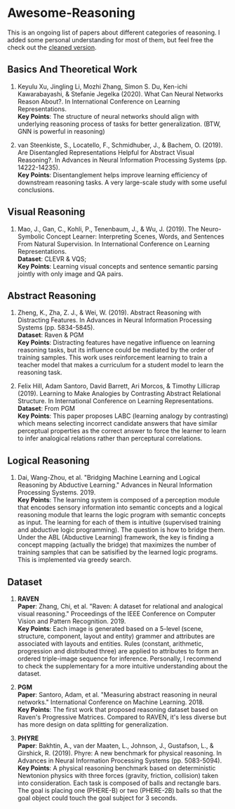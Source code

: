 # Awesome-Reasoning
This is an ongoing list of papers about different categories of reasoning. I added some personal understanding for most of them, but feel free the check out the [cleaned version](https://github.com/KarlXing/Awesome-Reasoning/blob/master/README_CLEAN.md).


## Basics And Theoretical Work
1. Keyulu Xu, Jingling Li, Mozhi Zhang, Simon S. Du, Ken-ichi Kawarabayashi, & Stefanie Jegelka (2020). What Can Neural Networks Reason About?. In International Conference on Learning Representations.  
  **Key Points**: The structure of neural networks should align with underlying reasoning process of tasks for better generalization. (BTW, GNN is powerful in reasoning)
  
2. van Steenkiste, S., Locatello, F., Schmidhuber, J., & Bachem, O. (2019). Are Disentangled Representations Helpful for Abstract Visual Reasoning?. In Advances in Neural Information Processing Systems (pp. 14222-14235).  
  **Key Points**: Disentanglement helps improve learning efficiency of downstream reasoning tasks. A very large-scale study with some useful conclusions.


## Visual Reasoning
1. Mao, J., Gan, C., Kohli, P., Tenenbaum, J., & Wu, J. (2019). The Neuro-Symbolic Concept Learner: Interpreting Scenes, Words, and Sentences From Natural Supervision. In International Conference on Learning Representations.  
 **Dataset**: CLEVR & VQS;  
 **Key Points**: Learning visual concepts and sentence semantic parsing jointly with only image and QA pairs.
 



## Abstract Reasoning
1. Zheng, K., Zha, Z. J., & Wei, W. (2019). Abstract Reasoning with Distracting Features. In Advances in Neural Information Processing Systems (pp. 5834-5845).   
  **Dataset**: Raven & PGM  
  **Key Points**: Distracting features have negative influence on learning reasoning tasks, but its influence could be mediated by the order of training samples. This work uses reinforcement learning to train a teacher model that makes a curriculum for a student model to learn the reasoning task.

2. Felix Hill, Adam Santoro, David Barrett, Ari Morcos, & Timothy Lillicrap (2019). Learning to Make Analogies by Contrasting Abstract Relational Structure. In International Conference on Learning Representations.  
  **Dataset**: From PGM  
  **Key Points**: This paper proposes LABC (learning analogy by contrasting) which means selecting incorrect candidate answers that have similar perceptual properties as the correct answer to force the learner to learn to infer analogical relations rather than perceptural correlations.


## Logical Reasoning
1. Dai, Wang-Zhou, et al. "Bridging Machine Learning and Logical Reasoning by Abductive Learning." Advances in Neural Information Processing Systems. 2019.  
  **Key Points**: The learning system is composed of a perception module that encodes sensory information into semantic concepts and a logical reasoning module that learns the logic program with semantic concepts as input. The learning for each of them is intuitive (supervised training and abductive logic programming). The question is how to bridge them. Under the ABL (Abductive Learning) framework, the key is finding a concept mapping (actually the bridge) that maximizes the number of training samples that can be satisified by the learned logic programs. This is implemented via greedy search.   



## Dataset
1. **RAVEN**  
   **Paper**: Zhang, Chi, et al. "Raven: A dataset for relational and analogical visual reasoning." Proceedings of the IEEE Conference on Computer Vision and Pattern Recognition. 2019.  
   **Key Points**: Each image is generated based on a 5-level (scene, structure, component, layout and entity) grammer and attributes are associated with layouts and entities. Rules (constant, arithmetic, progression and distributed three) are applied to attributes to form an ordered triple-image sequence for inference. Personally, I recommend to check the supplementary for a more intuitive understanding about the dataset.

2. **PGM**  
   **Paper**: Santoro, Adam, et al. "Measuring abstract reasoning in neural networks." International Conference on Machine Learning. 2018.  
   **Key Points**: The first work that proposed reasoning dataset based on Raven's Progressive Matrices. Compared to RAVEN, it's less diverse but has more design on data splitting for generalization. 


3. **PHYRE**  
   **Paper**: Bakhtin, A., van der Maaten, L., Johnson, J., Gustafson, L., & Girshick, R. (2019). Phyre: A new benchmark for physical reasoning. In Advances in Neural Information Processing Systems (pp. 5083-5094).   
   **Key Points**: A physical reasoning benchmark based on deterministic Newtonion physics with three forces (gravity, friction, collision) taken into consideration. Each task is composed of balls and rectangle bars. The goal is placing one (PHERE-B) or two (PHERE-2B) balls so that the goal object could touch the goal subject for 3 seconds.   
